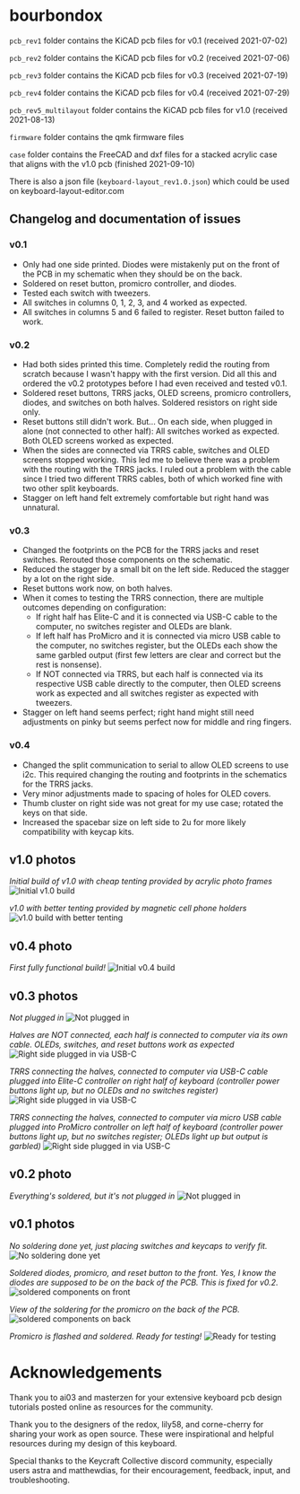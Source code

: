 # bourbondox

`pcb_rev1` folder contains the KiCAD pcb files for v0.1 (received 2021-07-02)

`pcb_rev2` folder contains the KiCAD pcb files for v0.2 (received 2021-07-06)

`pcb_rev3` folder contains the KiCAD pcb files for v0.3 (received 2021-07-19)

`pcb_rev4` folder contains the KiCAD pcb files for v0.4 (received 2021-07-29)

`pcb_rev5_multilayout` folder contains the KiCAD pcb files for v1.0 (received 2021-08-13)

`firmware` folder contains the qmk firmware files

`case` folder contains the FreeCAD and dxf files for a stacked acrylic case that aligns with the v1.0 pcb (finished 2021-09-10)

There is also a json file (`keyboard-layout_rev1.0.json`) which could be used on keyboard-layout-editor.com

## Changelog and documentation of issues

### v0.1

* Only had one side printed. Diodes were mistakenly put on the front of the PCB in my schematic when they should be on the back.
* Soldered on reset button, promicro controller, and diodes.
* Tested each switch with tweezers. 
* All switches in columns 0, 1, 2, 3, and 4 worked as expected.
* All switches in columns 5 and 6 failed to register. Reset button failed to work.

### v0.2

* Had both sides printed this time. Completely redid the routing from scratch because I wasn't happy with the first version. Did all this and ordered the v0.2 prototypes before I had even received and tested v0.1.
* Soldered reset buttons, TRRS jacks, OLED screens, promicro controllers, diodes, and switches on both halves. Soldered resistors on right side only.
* Reset buttons still didn't work.  But... On each side, when plugged in alone (not connected to other half): All switches worked as expected. Both OLED screens worked as expected.
* When the sides are connected via TRRS cable, switches and OLED screens stopped working. This led me to believe there was a problem with the routing with the TRRS jacks. I ruled out a problem with the cable since I tried two different TRRS cables, both of which worked fine with two other split keyboards.
* Stagger on left hand felt extremely comfortable but right hand was unnatural.

### v0.3

* Changed the footprints on the PCB for the TRRS jacks and reset switches. Rerouted those components on the schematic.
* Reduced the stagger by a small bit on the left side. Reduced the stagger by a lot on the right side.
* Reset buttons work now, on both halves. 
* When it comes to testing the TRRS connection, there are multiple outcomes depending on configuration:
    * If right half has Elite-C and it is connected via USB-C cable to the computer, no switches register and OLEDs are blank.
    * If left half has ProMicro and it is connected via micro USB cable to the computer, no switches register, but the OLEDs each show the same garbled output (first few letters are clear and correct but the rest is nonsense).
    * If NOT connected via TRRS, but each half is connected via its respective USB cable directly to the computer, then OLED screens work as expected and all switches register as expected with tweezers.
* Stagger on left hand seems perfect; right hand might still need adjustments on pinky but seems perfect now for middle and ring fingers. 

### v0.4

* Changed the split communication to serial to allow OLED screens to use i2c. This required changing the routing and footprints in the schematics for the TRRS jacks.
* Very minor adjustments made to spacing of holes for OLED covers.
* Thumb cluster on right side was not great for my use case; rotated the keys on that side. 
* Increased the spacebar size on left side to 2u for more likely compatibility with keycap kits.

## v1.0 photos

*Initial build of v1.0 with cheap tenting provided by acrylic photo frames*
![Initial v1.0 build](images/v5_built.jpg)

*v1.0 with better tenting provided by magnetic cell phone holders*
![v1.0 build with better tenting](images/v5_alt_tenting.jpg)

## v0.4 photo

*First fully functional build!*
![Initial v0.4 build](images/v4_built.jpg)

## v0.3 photos

*Not plugged in*
![Not plugged in](images/v3_unplugged.NIGHT.jpg)

*Halves are NOT connected, each half is connected to computer via its own cable. OLEDs, switches, and reset buttons work as expected*
![Right side plugged in via USB-C](images/v3_notrrs_eachhalfpluggedin.NIGHT.jpg)

*TRRS connecting the halves, connected to computer via USB-C cable plugged into Elite-C controller on right half of keyboard (controller power buttons light up, but no OLEDs and no switches register)*
![Right side plugged in via USB-C](images/v3_trrs_usbc_right.NIGHT.jpg)

*TRRS connecting the halves, connected to computer via micro USB cable plugged into ProMicro controller on left half of keyboard (controller power buttons light up, but no switches register; OLEDs light up but output is garbled)*
![Right side plugged in via USB-C](images/v3_trrs_microusb_left.NIGHT.jpg)

## v0.2 photo

*Everything's soldered, but it's not plugged in*
![Not plugged in](images/v2_unplugged.jpg)

## v0.1 photos

*No soldering done yet, just placing switches and keycaps to verify fit.*
![No soldering done yet](images/v1_unsoldered_keycap_arrangement.jpg)

*Soldered diodes, promicro, and reset button to the front. Yes, I know the diodes are supposed to be on the back of the PCB. This is fixed for v0.2.*
![soldered components on front](images/v1_soldered_front.jpg)

*View of the soldering for the promicro on the back of the PCB.*
![soldered components on back](images/v1_soldered_back.jpg)

*Promicro is flashed and soldered. Ready for testing!*
![Ready for testing](images/v1_flashed.jpg)

# Acknowledgements

Thank you to ai03 and masterzen for your extensive keyboard pcb design tutorials posted online as resources for the community.

Thank you to the designers of the redox, lily58, and corne-cherry for sharing your work as open source. These were inspirational and helpful resources during my design of this keyboard.

Special thanks to the Keycraft Collective discord community, especially users astra and matthewdias, for their encouragement, feedback, input, and troubleshooting.